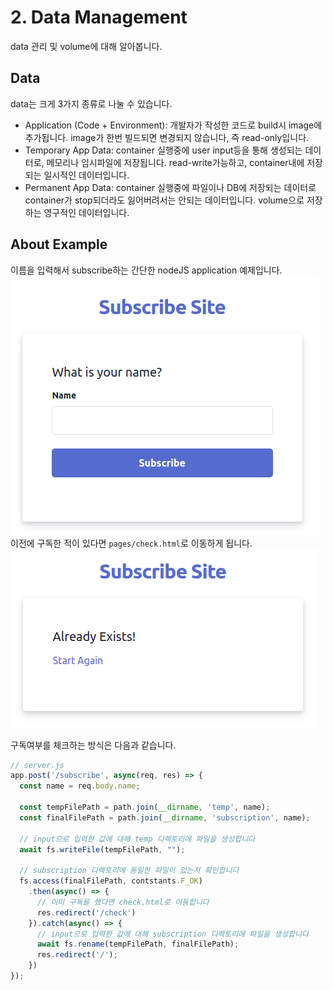 # 2. Data Management
data 관리 및 volume에 대해 알아봅니다.

## Data
data는 크게 3가지 종류로 나눌 수 있습니다.
- Application (Code + Environment): 개발자가 작성한 코드로 build시 image에 추가됩니다. image가 한번 빌드되면 변경되지 않습니다, 즉 read-only입니다.
- Temporary App Data: container 실행중에 user input등을 통해 생성되는 데이터로, 메모리나 임시파일에 저장됩니다. read-write가능하고, container내에 저장되는 일시적인 데이터입니다.
- Permanent App Data: container 실행중에 파일이나 DB에 저장되는 데이터로 container가 stop되더라도 잃어버려서는 안되는 데이터입니다. volume으로 저장하는 영구적인 데이터입니다.

## About Example
이름을 입력해서 subscribe하는 간단한 nodeJS application 예제입니다.  
![main](./public/subscribe-app-main.png)  
이전에 구독한 적이 있다면 ```pages/check.html```로 이동하게 됩니다.  
![check](./public/subscribe-app-check.png)  

구독여부를 체크하는 방식은 다음과 같습니다.
```js
// server.js
app.post('/subscribe', async(req, res) => {
  const name = req.body.name;

  const tempFilePath = path.join(__dirname, 'temp', name);
  const finalFilePath = path.join(__dirname, 'subscription', name);

  // input으로 입력한 값에 대해 temp 디렉토리에 파일을 생성합니다
  await fs.writeFile(tempFilePath, "");

  // subscription 디렉토리에 동일한 파일이 있는지 확인합니다
  fs.access(finalFilePath, contstants.F_OK)
    .then(async() => {
      // 이미 구독을 했다면 check.html로 이동합니다
      res.redirect('/check')
    }).catch(async() => {
      // input으로 입력한 값에 대해 subscription 디렉토리에 파일을 생성합니다
      await fs.rename(tempFilePath, finalFilePath);
      res.redirect('/');
    })
});
```
